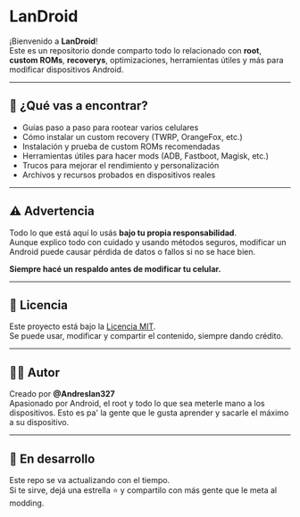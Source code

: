 # LanDroid

¡Bienvenido a **LanDroid**!  
Este es un repositorio donde comparto todo lo relacionado con **root**, **custom ROMs**, **recoverys**, optimizaciones, herramientas útiles y más para modificar dispositivos Android.

---

## 📱 ¿Qué vas a encontrar?

- Guías paso a paso para rootear varios celulares
- Cómo instalar un custom recovery (TWRP, OrangeFox, etc.)
- Instalación y prueba de custom ROMs recomendadas
- Herramientas útiles para hacer mods (ADB, Fastboot, Magisk, etc.)
- Trucos para mejorar el rendimiento y personalización
- Archivos y recursos probados en dispositivos reales

---

## ⚠️ Advertencia

Todo lo que está aquí lo usás **bajo tu propia responsabilidad**.  
Aunque explico todo con cuidado y usando métodos seguros, modificar un Android puede causar pérdida de datos o fallos si no se hace bien.

**Siempre hacé un respaldo antes de modificar tu celular.**

---

## 📜 Licencia

Este proyecto está bajo la [Licencia MIT](LICENSE).  
Se puede usar, modificar y compartir el contenido, siempre dando crédito.

---

## 🙋‍♂️ Autor

Creado por **@Andreslan327**  
Apasionado por Android, el root y todo lo que sea meterle mano a los dispositivos. Esto es pa' la gente que le gusta aprender y sacarle el máximo a su dispositivo.

---

## 🚧 En desarrollo

Este repo se va actualizando con el tiempo.  
Si te sirve, dejá una estrella ⭐ y compartilo con más gente que le meta al modding.
